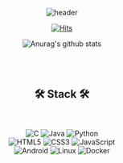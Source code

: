 <!-- [![Hits](https://hits.seeyoufarm.com/api/count/incr/badge.svg?url=https%3A%2F%2Fgithub.com%2Fpark-daeun&count_bg=%2370C7FF&title_bg=%23555555&icon=&icon_color=%23E7E7E7&title=hits&edge_flat=false)](https://hits.seeyoufarm.com)

![Anurag's github stats](https://github-readme-stats.vercel.app/api?username=park-daeun&show_icons=true)
 -->
<div align="center">
  
  ![header](https://capsule-render.vercel.app/api?type=waving&color=gradient&height=300&section=header&text=Daeun%20Park&fontSize=70)
  
  [![Hits](https://hits.seeyoufarm.com/api/count/incr/badge.svg?url=https%3A%2F%2Fgithub.com%2Fpark-daeun&count_bg=%2370C7FF&title_bg=%23555555&icon=&icon_color=%23E7E7E7&title=hits&edge_flat=false)](https://hits.seeyoufarm.com)  
  
  ![Anurag's github stats](https://github-readme-stats.vercel.app/api?username=park-daeun&show_icons=true)  
    
  <br><br>
  
  🛠️ <b>Stack</b> 🛠️ 
 ------  
 
 <br>  
 
  ![C](https://img.shields.io/badge/c-%2300599C.svg?style=for-the-badge&logo=c&logoColor=white) ![Java](https://img.shields.io/badge/java-%23ED8B00.svg?style=for-the-badge&logo=java&logoColor=white) ![Python](https://img.shields.io/badge/python-3670A0?style=for-the-badge&logo=python&logoColor=ffdd54)  
  ![HTML5](https://img.shields.io/badge/html5-%23E34F26.svg?style=for-the-badge&logo=html5&logoColor=white) ![CSS3](https://img.shields.io/badge/css3-%231572B6.svg?style=for-the-badge&logo=css3&logoColor=white) ![JavaScript](https://img.shields.io/badge/javascript-%23323330.svg?style=for-the-badge&logo=javascript&logoColor=%23F7DF1E)<br>
  ![Android](https://img.shields.io/badge/Android-3DDC84?style=for-the-badge&logo=android&logoColor=white) ![Linux](https://img.shields.io/badge/Linux-FCC624?style=for-the-badge&logo=linux&logoColor=black) ![Docker](https://img.shields.io/badge/docker-%230db7ed.svg?style=for-the-badge&logo=docker&logoColor=white)
 
 <br><br>
 
<!--  📚 <b>Experience</b> 📚
 ------  
 
 <br>  
 
 <li><b>17.06.27 ~ 17.08.01: CityU of Hong Kong 교환학생</b><br>
  (Basic Mini Robotic Car and Programming, Basic App Programming for Bluetooth Motion Control) </li><br>
 <li><b>19.03.14 ~ 19.06.30: 원어민 튜터링</b><br></li><br>
 <li><b>19.06.27 ~ 19.07.12: 글로벌 빌리지(집중 외국어 회화)</b><br></li><br>
 <li><b>20.10.21: 소·중 데이터 분석 AI 경진대회 우수상</b></li><br>
 <li><b>21.06.21 ~ 21.07.16: 현장실습(L&S153)</b><br>
  (어플 기획: 어플 요구사항 작성, 시나리오 작성, 와이어프레임 제작) </li><br>
 <li><b>21.06.28 ~ 21.08.27: 미국 UCI GREAT 프로그램</b><br>
  (AI+X 연구 프로젝트(Facial Emotion Detection Based on Hyperdimensional Computing)) </li><br>
  
 <br><br>
 
 📃 <b>Certificate</b> 📃
 ------  
 
 <br>  
 
 <li><b>정보처리기사</b> (21.06.02)</li><br>
 <li><b>OPIc - IH(Intermediate High)</b> (21.06.12)</li><br>
 <li><b>TOEIC - 890</b> (21.02.07)</li><br>
 
 <br><br>
 
</div>
 -->



<!--
**park-daeun/park-daeun** is a ✨ _special_ ✨ repository because its `README.md` (this file) appears on your GitHub profile.

Here are some ideas to get you started:

- 🔭 I’m currently working on ...
- 🌱 I’m currently learning ...
- 👯 I’m looking to collaborate on ...
- 🤔 I’m looking for help with ...
- 💬 Ask me about ...
- 📫 How to reach me: ...
- 😄 Pronouns: ...
- ⚡ Fun fact: ...
-->
